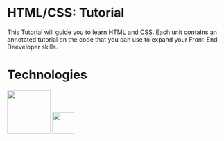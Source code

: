# HTML/CSS: Tutorial

This Tutorial will guide you to learn HTML and CSS. Each unit contains an annotated tutorial on the code that you can use to expand your Front-End Deeveloper skills.

Technologies
====================
<img src="https://upload.wikimedia.org/wikipedia/commons/6/61/HTML5_logo_and_wordmark.svg" width="100px" height="100px" />
<img src="http://ohdoylerules.com/content/images/css3.svg" width="50px" height="50px" />
